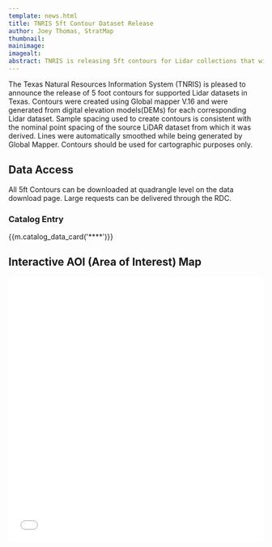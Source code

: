 ```yaml
---
template: news.html
title: TNRIS 5ft Contour Dataset Release
author: Joey Thomas, StratMap
thumbnail: 
mainimage: 
imagealt: 
abstract: TNRIS is releasing 5ft contours for Lidar collections that will support 5ft contour generation. 
---
```

 
The Texas Natural Resources Information System (TNRIS) is pleased to announce the release of 5 foot contours for  supported Lidar datasets in Texas.  Contours were created using Global mapper V.16 and were generated from digital elevation models(DEMs) for each corresponding Lidar dataset. 
Sample spacing used to create contours is consistent with the nominal point spacing of the source LiDAR dataset from which it was derived. 
Lines were automatically smoothed while being generated by Global Mapper. Contours should be used for cartographic purposes only. 




## Data Access
 All 5ft Contours can be downloaded at quadrangle level on the data download page.
 Large requests can be delivered through the RDC. 
 
### Catalog Entry
{{m.catalog_data_card('****')}}

## Interactive AOI (Area of Interest) Map
<iframe width="100%" height="520" frameborder="0" src="*" allowfullscreen webkitallowfullscreen mozallowfullscreen oallowfullscreen msallowfullscreen></iframe>


